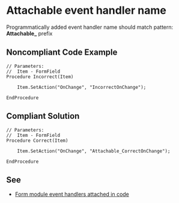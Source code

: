 # Attachable event handler name

Programmatically added event handler name should match pattern: **Attachable_** prefix

## Noncompliant Code Example

```bsl
// Parameters:
//  Item - FormField
Procedure Incorrect(Item)
	
	Item.SetAction("OnChange", "IncorrectOnChange");
	
EndProcedure
```

## Compliant Solution

```bsl
// Parameters:
//  Item - FormField
Procedure Correct(Item)
	
	Item.SetAction("OnChange", "Attachable_CorrectOnChange");
	
EndProcedure
```

## See

- [Form module event handlers attached in code](https://kb.1ci.com/1C_Enterprise_Platform/Guides/Developer_Guides/1C_Enterprise_Development_Standards/Code_conventions/Using_1C_Enterprise_language_structures/Form_module_event_handlers_attached_in_code/)
